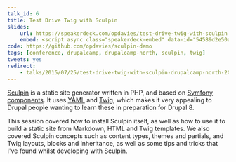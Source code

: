 ```yaml
---
talk_id: 6
title: Test Drive Twig with Sculpin
slides:
    url: https://speakerdeck.com/opdavies/test-drive-twig-with-sculpin
    embed: <script async class="speakerdeck-embed" data-id="54589d2e50a3476a9a75aed809e9edf1" data-ratio="1.77777777777778" src="//speakerdeck.com/assets/embed.js"></script>
code: https://github.com/opdavies/sculpin-demo
tags: [conference, drupalcamp, drupalcamp-north, sculpin, twig]
tweets: yes
redirect:
    - talks/2015/07/25/test-drive-twig-with-sculpin-drupalcamp-north-2015/
---
```

[Sculpin][1] is a static site generator written in PHP, and based on [Symfony components][2]. It uses [YAML][3] and [Twig][4], which makes it very appealing to Drupal people wanting to learn these in preparation for Drupal 8.

This session covered how to install Sculpin itself, as well as how to use it to build a static site from Markdown, HTML and Twig templates. We also covered Sculpin concepts such as content types, themes and partials, and Twig layouts, blocks and inheritance, as well as some tips and tricks that I've found whilst developing with Sculpin.

[1]: https://sculpin.io
[2]: http://symfony.com/doc/current/components/index.html
[3]: http://yaml.org
[4]: http://twig.sensiolabs.org
